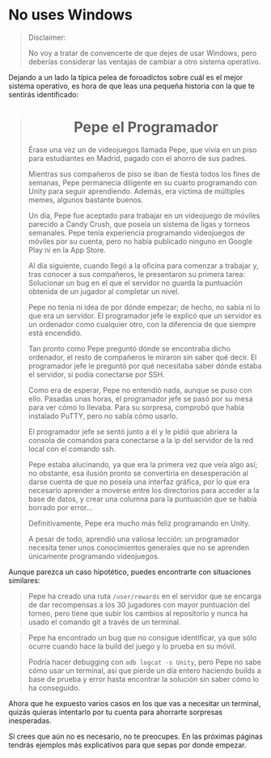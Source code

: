 # No uses Windows

> Disclaimer:
>
> No voy a tratar de convencerte de que dejes de usar Windows, pero deberías considerar las ventajas de cambiar a otro sistema operativo.

Dejando a un lado la típica pelea de foroadictos sobre cuál es el mejor sistema operativo, es hora de que leas una pequeña historia con la que te sentirás identificado:

> <center>
> <h1>Pepe el Programador</h1>
> </center>
> 
> Érase una vez un de videojuegos llamada Pepe, que vivía en un piso para estudiantes en Madrid, pagado con el ahorro de sus padres.
>
> Mientras sus compañeros de piso se iban de fiesta todos los fines de semanas, Pepe permanecía diligente en su cuarto programando con Unity para seguir aprendiendo. Además, era víctima de múltiples memes, algunos bastante buenos.
>
> Un día, Pepe fue aceptado para trabajar en un videojuego de móviles parecido a Candy Crush, que poseía un sistema de ligas y torneos semanales. Pepe tenía experiencia programando videojuegos de móviles por su cuenta, pero no había publicado ninguno en Google Play ni en la App Store.
>
> Al día siguiente, cuando llegó a la oficina para comenzar a trabajar y, tras conocer a sus compañeros, le presentaron su primera tarea: Solucionar un bug en el que el servidor no guarda la puntuación obtenida de un jugador al completar un nivel.
>
> Pepe no tenía ni idea de por dónde empezar; de hecho, no sabía ni lo que era un servidor. El programador jefe le explicó que un servidor es un ordenador como cualquier otro, con la diferencia de que siempre está encendido.
>
> Tan pronto como Pepe preguntó dónde se encontraba dicho ordenador, el resto de compañeros le miraron sin saber qué decir. El programador jefe le preguntó por qué necesitaba saber dónde estaba el servidor, si podía conectarse por SSH.
>
> Como era de esperar, Pepe no entendió nada, aunque se puso con ello. Pasadas unas horas, el programador jefe se pasó por su mesa para ver cómo lo llevaba. Para su sorpresa, comprobó que había instalado PuTTY, pero no sabía cómo usarlo.
>
> El programador jefe se sentó junto a él y le pidió que abriera la consola de comandos para conectarse a la ip del servidor de la red local con el comando ssh.
>
> Pepe estaba alucinando, ya que era la primera vez que veía algo así; no obstante, esa ilusión pronto se convertiría en desesperación al darse cuenta de que no poseía una interfaz gráfica, por lo que era necesario aprender a moverse entre los directorios para acceder a la base de datos, y crear una columna para la puntuación que se había borrado por error...
>
> Definitivamente, Pepe era mucho más feliz programando en Unity.
>
> A pesar de todo, aprendió una valiosa lección: un programador necesita tener unos conocimientos generales que no se aprenden únicamente programando videojuegos.

Aunque parezca un caso hipotético, puedes encontrarte con situaciones similares:

> Pepe ha creado una ruta `/user/rewards` en el servidor que se encarga de dar recompensas a los 30 jugadores con mayor puntuación del torneo, pero tiene que subir los cambios al repositorio y nunca ha usado el comando git a través de un terminal.

> Pepe ha encontrado un bug que no consigue identificar, ya que sólo ocurre cuando hace la build del juego y lo prueba en su móvil.
>
> Podría hacer debugging con `adb logcat -s Unity`, pero Pepe no sabe cómo usar un terminal, así que pierde un día entero haciendo builds a base de prueba y error hasta encontrar la solución sin saber cómo lo ha conseguido.

Ahora que he expuesto varios casos en los que vas a necesitar un terminal, quizás quieras intentarlo por tu cuenta para ahorrarte sorpresas inesperadas.

Si crees que aún no es necesario, no te preocupes. En las próximas páginas tendrás ejemplos más explicativos para que sepas por donde empezar.
